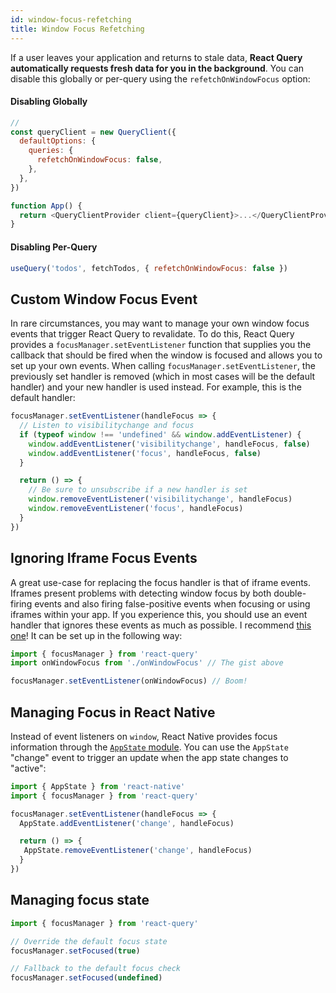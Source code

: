 ```yaml
---
id: window-focus-refetching
title: Window Focus Refetching
---
```


If a user leaves your application and returns to stale data, **React Query automatically requests fresh data for you in the background**. You can disable this globally or per-query using the `refetchOnWindowFocus` option:

#### Disabling Globally

```js
//
const queryClient = new QueryClient({
  defaultOptions: {
    queries: {
      refetchOnWindowFocus: false,
    },
  },
})

function App() {
  return <QueryClientProvider client={queryClient}>...</QueryClientProvider>
}
```

#### Disabling Per-Query

```js
useQuery('todos', fetchTodos, { refetchOnWindowFocus: false })
```

## Custom Window Focus Event

In rare circumstances, you may want to manage your own window focus events that trigger React Query to revalidate. To do this, React Query provides a `focusManager.setEventListener` function that supplies you the callback that should be fired when the window is focused and allows you to set up your own events. When calling `focusManager.setEventListener`, the previously set handler is removed (which in most cases will be the default handler) and your new handler is used instead. For example, this is the default handler:

```js
focusManager.setEventListener(handleFocus => {
  // Listen to visibilitychange and focus
  if (typeof window !== 'undefined' && window.addEventListener) {
    window.addEventListener('visibilitychange', handleFocus, false)
    window.addEventListener('focus', handleFocus, false)
  }

  return () => {
    // Be sure to unsubscribe if a new handler is set
    window.removeEventListener('visibilitychange', handleFocus)
    window.removeEventListener('focus', handleFocus)
  }
})
```

## Ignoring Iframe Focus Events

A great use-case for replacing the focus handler is that of iframe events. Iframes present problems with detecting window focus by both double-firing events and also firing false-positive events when focusing or using iframes within your app. If you experience this, you should use an event handler that ignores these events as much as possible. I recommend [this one](https://gist.github.com/tannerlinsley/1d3a2122332107fcd8c9cc379be10d88)! It can be set up in the following way:

```js
import { focusManager } from 'react-query'
import onWindowFocus from './onWindowFocus' // The gist above

focusManager.setEventListener(onWindowFocus) // Boom!
```

## Managing Focus in React Native

Instead of event listeners on `window`, React Native provides focus information through the [`AppState` module](https://reactnative.dev/docs/appstate#app-states). You can use the `AppState` "change" event to trigger an update when the app state changes to "active":

```js
import { AppState } from 'react-native'
import { focusManager } from 'react-query'

focusManager.setEventListener(handleFocus => {
  AppState.addEventListener('change', handleFocus)

  return () => {
   AppState.removeEventListener('change', handleFocus)
  }
})
```

## Managing focus state

```js
import { focusManager } from 'react-query'

// Override the default focus state
focusManager.setFocused(true)

// Fallback to the default focus check
focusManager.setFocused(undefined)
```

